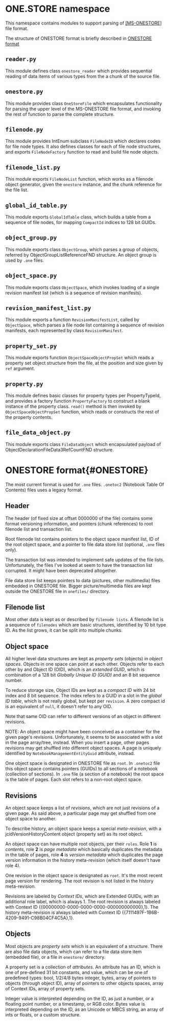 # ONE.STORE namespace

This namespace contains modules to support parsing of
[[MS-ONESTORE]](https://learn.microsoft.com/en-us/openspecs/office_file_formats/ms-onestore/ae670cd2-4b38-4b24-82d1-87cfb2cc3725)
file format.

The structure of ONESTORE format is briefly described in [ONESTORE format](#ONESTORE)

## `reader.py`

This module defines class `onestore_reader` which provides sequential reading of data items of various types from the a chunk of the source file.

## `onestore.py`

This module provides class `OneStoreFile` which encapsulates functionality for parsing the upper level of the MS-ONESTORE file format,
and invoking the rest of function to parse the complete structure.

## `filenode.py`

This module provides IntEnum subclass `FileNodeID` which declares codes for file node types.
It also defines classes for each of file node structures, and exports `FileNodeFactory` function to read and build file node objects.

## `filenode_list.py`

This module exports `FileNodeList` function, which works as a filenode object generator, given the `onestore` instance,
and the chunk reference for the file list.

## `global_id_table.py`

This module exports `GlobalIdTable` class, which builds a table from a sequence of file nodes, for mapping `CompactId` indices to 128 bit GUIDs.

## `object_group.py`

This module exports class `ObjectGroup`, which parses a group of objects,
referred by ObjectGroupListReferenceFND structure. An object group is used by `.one` files.

## `object_space.py`

This module exports class `ObjectSpace`,
which invokes loading of a single revision manifest list (which is a sequence of revision manifests).

## `revision_manifest_list.py`

This module exports a function `RevisionManifestList`, called by `ObjectSpace`,
which parses a file node list containing a sequence of revision manifests,
each represented by class `RevisionManifest`.

## `property_set.py`

This module exports function `ObjectSpaceObjectPropSet` which reads a property set object structure from the file,
at the position and size given by `ref` argument.

## `property.py`

This module defines basic classes for property types per PropertyTypeId,
and provides a factory function `PropertyFactory` to construct a blank instance of the property class.
`read()` method is then invoked by `ObjectSpaceObjectPropSet` function, which reads or constructs the rest of the property contents.

## `file_data_object.py`

This module exports class `FileDataObject` which encapsulated payload of ObjectDeclarationFileData3RefCountFND structure.

# ONESTORE format{#ONESTORE}

The most current format is used for `.one` files. `.onetoc2` (Notebook Table Of Contents) files uses a legacy format.

## Header

The header (of fixed size at offset 0000000 of the file) contains some format versioning information,
and pointers (chunk references) to root filenode list and transaction list.

Root filenode list contains pointers to the object space manifest list, ID of the root object space,
and a pointer to file data store list (optional, `.one` files only).

The transaction list was intended to implement safe updates of the file lists.
Unfortunately, the files I've looked at seem to have the transaction list corrupted.
It might have been deprecated altogether.

File data store list keeps pointers to data (pictures, other multimedia) files embedded in ONESTORE file.
Bigger picture/multimedia files are kept outside the ONESTORE file in `onefiles/` directory.

## Filenode list

Most other data is kept as or described by `filenode lists`.
A filenode list is a sequence of `filenodes` which are basic structures,
identified by 10 bit type ID. As the list grows, it can be split into multiple chunks.

## Object space

All higher level data structures are kept as *property sets* (objects) in *object spaces*.
Objects in one space can point at each other. Objects refer to each other by and Object ID (OID),
which is an *extended GUID*,
which is combination of a 128 bit *Globally Unique ID (GUID)* and an 8 bit sequence number.

To reduce storage size, Object IDs are kept as a *compact ID* with 24 bit index and 8 bit sequence.
The index refers to a GUID in a slot in the *global ID table*, which is not really global, but kept per `revision`.
A zero compact id is an equivalent of `null`, it doesn't refer to any OID.

Note that same OID can refer to different versions of an object in different revisions.

NOTE: An object space might have been conceived as a container for the given page's revisions.
Unfortunately, it seems to be associated with a slot in the page array/tree, instead.
When you insert a page, other pages revisions may get shuffled into different object spaces.
A page is uniquely identified by `NotebookManagementEntityGuid` attribute, instead.

One object space is designated in ONESTORE file as `root`.
In `.onetoc2` file this object space contains pointers (GUIDs) to all sections of a notebook (collection of sections).
In `.one` file (a section of a notebook) the root space is the table of pages. Each slot refers to a non-root object space.

## Revisions

An object space keeps a list of *revisions*, which are not just revisions of a given page.
As said above, a particular page may get shuffled from one object space to another.

To describe history, an object space keeps a special *meta-revision*,
with a jcidVersionHistoryContent object (property set) as its root object.

An object space can have multiple root objects, per their `roles`.
Role **1** is *contents*, role **2** is *page metadata* which basically duplicates the metadata in the table of pages,
role **4** is *version metadata* which duplicates the page version information
in the history meta-revision (which itself doesn't have role 4).

One revision in the object space is designated as `root`.
It's the most recent page version for rendering. The root revision is not listed in the history meta-revision.

Revisions are labeled by *Context IDs*, which are Extended GUIDs, with an additional role label, which is always 1.
The root revision is always labeled with Context ID {{00000000-0000-0000-0000-000000000000},1}.
The history meta-revision is always labeled with Context ID {{7111497F-1B6B-4209-9491-C98B04CF4C5A},1}.

## Objects

Most objects are *property sets* which is an equivalent of a structure.
There are also file data objects, which can refer to a file data store item (embedded file),
or a file in `onestore/` directory.

A property set is a collection of *attributes*. An attribute has an ID,
which is one of pre-defined 31 bit constants, and value, which can be one of predefined types:
bool, 1/2/4/8 bytes integer, bytes, array of pointers to objects (through object ID),
array of pointers to other objects spaces, array of Context IDs, array of property sets.

Integer value is interpreted depending on the ID, as just a number, or a floating point number,
or a timestamp, or RGB color.
Bytes value is interpreted depending on the ID, as an Unicode or MBCS string, an array of ints or floats,
or a custom structure.

